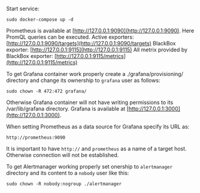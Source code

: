 Start service:
```
sudo docker-compose up -d
```
Prometheus is available at [http://127.0.0.1:9090](http://127.0.0.1:9090). Here PromQL queries can be executed. 
Active exporters: [http://127.0.0.1:9090/targets](http://127.0.0.1:9090/targets)
BlackBox exporter: [http://127.0.0.1:9115](http://127.0.0.1:9115)
All metrix provided by BlackBox exporter: [http://127.0.0.1:9115/metrics](http://127.0.0.1:9115/metrics)

To get Grafana container work properly create a ./grafana/provisioning/ directory and change its ownership to `grafana` user as follows:
```
sudo chown -R 472:472 grafana/
```
Otherwise Grafana container will not have writing permissions to its /var/lib/grafana directory. 
Grafana is available at [http://127.0.0.1:3000](http://127.0.0.1:3000).

When setting Prometheus as a data source for Grafana specify its URL as:
```
http://prometheus:9090
```
It is important to have `http://` and `prometheus` as a name of a target host. Otherwise connection will not be established.

To get Alertmanager working properly set onership to `alertmanager` directory and its content to a `nobody` user like this:
```
sudo chown -R nobody:nogroup ./alertmanager
```
